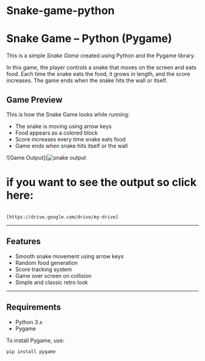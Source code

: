# Snake-game-python
# Snake Game – Python (Pygame)

This is a simple *Snake Game* created using Python and the Pygame library.

In this game, the player controls a snake that moves on the screen and eats food. Each time the snake eats the food, it grows in length, and the score increases. The game ends when the snake hits the wall or itself.

## Game Preview

This is how the Snake Game looks while running:

- The snake is moving using arrow keys
- Food appears as a colored block
- Score increases every time snake eats food
- Game ends when snake hits itself or the wall

![Game Output](![snake output](https://github.com/user-attachments/assets/ce80392e-1726-4b11-9f25-0aff7ebae95d)


 # if you want to see the output so click here: 
                                                [https://drive.google.com/drive/my-drive]

---

## Features

- Smooth snake movement using arrow keys
- Random food generation
- Score tracking system
- Game over screen on collision
- Simple and classic retro look

---

## Requirements

- Python 3.x
- Pygame

To install Pygame, use:

```bash
pip install pygame
